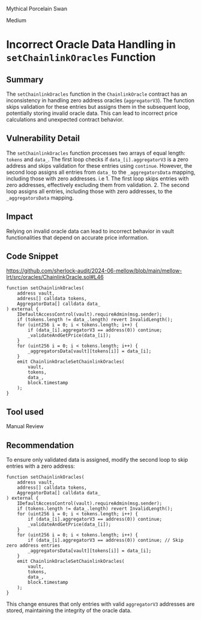 Mythical Porcelain Swan

Medium

# Incorrect Oracle Data Handling in `setChainlinkOracles` Function

## Summary
The `setChainlinkOracles` function in the `ChainlinkOracle` contract has an inconsistency in handling zero address oracles (`aggregatorV3`). The function skips validation for these entries but assigns them in the subsequent loop, potentially storing invalid oracle data. This can lead to incorrect price calculations and unexpected contract behavior.

## Vulnerability Detail
The `setChainlinkOracles` function processes two arrays of equal length: `tokens` and `data_`. The first loop checks if `data_[i].aggregatorV3` is a zero address and skips validation for these entries using `continue`. However, the second loop assigns all entries from `data_` to the `_aggregatorsData` mapping, including those with zero addresses.
i.e 1. The first loop skips entries with zero addresses, effectively excluding them from validation.
2. The second loop assigns all entries, including those with zero addresses, to the `_aggregatorsData` mapping.

## Impact
Relying on invalid oracle data can lead to incorrect behavior in vault functionalities that depend on accurate price information.

## Code Snippet

https://github.com/sherlock-audit/2024-06-mellow/blob/main/mellow-lrt/src/oracles/ChainlinkOracle.sol#L46

```solidity
function setChainlinkOracles(
    address vault,
    address[] calldata tokens,
    AggregatorData[] calldata data_
) external {
    IDefaultAccessControl(vault).requireAdmin(msg.sender);
    if (tokens.length != data_.length) revert InvalidLength();
    for (uint256 i = 0; i < tokens.length; i++) {
        if (data_[i].aggregatorV3 == address(0)) continue;
        _validateAndGetPrice(data_[i]);
    }
    for (uint256 i = 0; i < tokens.length; i++) {
        _aggregatorsData[vault][tokens[i]] = data_[i];
    }
    emit ChainlinkOracleSetChainlinkOracles(
        vault,
        tokens,
        data_,
        block.timestamp
    );
}
```

## Tool used

Manual Review

## Recommendation

To ensure only validated data is assigned, modify the second loop to skip entries with a zero address:

```solidity
function setChainlinkOracles(
    address vault,
    address[] calldata tokens,
    AggregatorData[] calldata data_
) external {
    IDefaultAccessControl(vault).requireAdmin(msg.sender);
    if (tokens.length != data_.length) revert InvalidLength();
    for (uint256 i = 0; i < tokens.length; i++) {
        if (data_[i].aggregatorV3 == address(0)) continue;
        _validateAndGetPrice(data_[i]);
    }
    for (uint256 i = 0; i < tokens.length; i++) {
        if (data_[i].aggregatorV3 == address(0)) continue; // Skip zero address entries
        _aggregatorsData[vault][tokens[i]] = data_[i];
    }
    emit ChainlinkOracleSetChainlinkOracles(
        vault,
        tokens,
        data_,
        block.timestamp
    );
}
```

This change ensures that only entries with valid `aggregatorV3` addresses are stored, maintaining the integrity of the oracle data.